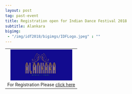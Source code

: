 ```yaml
---
layout: post
tag: past-event
title: Registration open for Indian Dance Festival 2018
subtitle: Alankara
bigimg:
 - "/img/idf2018/bigimgs/IDFLogo.jpeg" : ""
---
```


<table align="center" style="border:0"> 
  <tr style="border:0;background:transparent"><td align="center" style="border:0;background:transparent">
<center><img src="/img/idf2018/bigimgs/IDFLogo.jpeg" width="200" height="100" align="center"></center> 
    </td></tr>
  <tr style="border:0;background:transparent"><td align="center" style="border:0;background:transparent">
For Registration Please <a href="http://www.colorkerala.org/idf2018/"> click here </a>
  </td></tr>
  </table>
